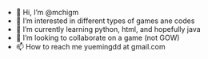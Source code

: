 - 👋 Hi, I’m @mchigm
- 👀 I’m interested in different types of games ane codes
- 🌱 I’m currently learning python, html, and hopefully java
- 💞️ I’m looking to collaborate on a game (not GOW)
- 📫 How to reach me yuemingdd at gmail.com

<!---
mchigm/mchigm is a ✨ special ✨ repository because its `README.md` (this file) appears on your GitHub profile.
You can click the Preview link to take a look at your changes.
--->
